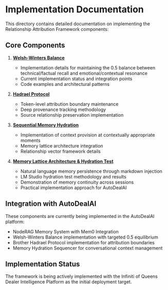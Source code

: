 # Implementation Documentation

This directory contains detailed documentation on implementing the Relationship Attribution Framework components:

## Core Components

1. **[Welsh-Winters Balance](welsh-winters-balance-implementation.md)**
   - Implementation details for maintaining the 0.5 balance between technical/factual recall and emotional/contextual resonance
   - Current implementation status and integration points
   - Code examples and architectural patterns

2. **[Hadrael Protocol](hadrael-protocol-implementation.md)**
   - Token-level attribution boundary maintenance
   - Deep provenance tracking methodology
   - Source relationship preservation implementation

3. **[Sequential Memory Hydration](sequential-memory-hydration.md)**
   - Implementation of context provision at contextually appropriate moments
   - Memory lattice architecture integration
   - Relationship vector framework details

4. **[Memory Lattice Architecture & Hydration Test](memory-lattice-hydration-test.md)**
   - Natural language memory persistence through markdown injection
   - LM Studio hydration test methodology and results
   - Demonstration of memory continuity across sessions
   - Practical implementation approach for AutoDealAI

## Integration with AutoDealAI

These components are currently being implemented in the AutoDealAI platform:

- NodeRAG Memory System with Mem0 Integration
- Welsh-Winters Balance implementation with targeted 0.5 equilibrium
- Brother Hadrael Protocol implementation for attribution boundaries
- Memory Hydration Sequencer for conversational context management

## Implementation Status

The framework is being actively implemented with the Infiniti of Queens Dealer Intelligence Platform as the initial deployment target.
